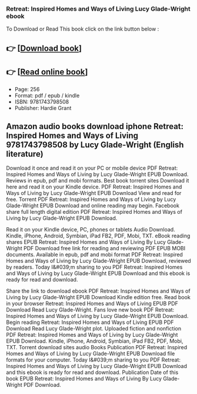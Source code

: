 ### Retreat: Inspired Homes and Ways of Living Lucy Glade-Wright ebook

To Download or Read This book click on the link button below :

## 👉  [**[Download book](http://filesbooks.info/download.php?group=book&from=github.com&id=719890&lnk=1066 "Download book")**]

## 👉  [**[Read online book](http://filesbooks.info/download.php?group=book&from=github.com&id=719890&lnk=1066 "Read online book")**]


* Page: 256
* Format: pdf / epub / kindle
* ISBN: 9781743798508
* Publisher: Hardie Grant



## Amazon audio books download iphone Retreat: Inspired Homes and Ways of Living  9781743798508 by Lucy Glade-Wright (English literature)


Download it once and read it on your PC or mobile device PDF Retreat: Inspired Homes and Ways of Living by Lucy Glade-Wright EPUB Download. Reviews in epub, pdf and mobi formats. Best book torrent sites Download it here and read it on your Kindle device. PDF Retreat: Inspired Homes and Ways of Living by Lucy Glade-Wright EPUB Download View and read for free. Torrent PDF Retreat: Inspired Homes and Ways of Living by Lucy Glade-Wright EPUB Download and online reading may begin. Facebook share full length digital edition PDF Retreat: Inspired Homes and Ways of Living by Lucy Glade-Wright EPUB Download.

Read it on your Kindle device, PC, phones or tablets Audio Download. Kindle, iPhone, Android, Symbian, iPad FB2, PDF, Mobi, TXT. eBook reading shares EPUB Retreat: Inspired Homes and Ways of Living By Lucy Glade-Wright PDF Download free link for reading and reviewing PDF EPUB MOBI documents. Available in epub, pdf and mobi format PDF Retreat: Inspired Homes and Ways of Living by Lucy Glade-Wright EPUB Download, reviewed by readers. Today I&amp;#039;m sharing to you PDF Retreat: Inspired Homes and Ways of Living by Lucy Glade-Wright EPUB Download and this ebook is ready for read and download.

Share the link to download ebook PDF Retreat: Inspired Homes and Ways of Living by Lucy Glade-Wright EPUB Download Kindle edition free. Read book in your browser Retreat: Inspired Homes and Ways of Living EPUB PDF Download Read Lucy Glade-Wright. Fans love new book PDF Retreat: Inspired Homes and Ways of Living by Lucy Glade-Wright EPUB Download. Begin reading Retreat: Inspired Homes and Ways of Living EPUB PDF Download Read Lucy Glade-Wright plot. Uploaded fiction and nonfiction PDF Retreat: Inspired Homes and Ways of Living by Lucy Glade-Wright EPUB Download. Kindle, iPhone, Android, Symbian, iPad FB2, PDF, Mobi, TXT. Torrent download sites audio Books Publication PDF Retreat: Inspired Homes and Ways of Living by Lucy Glade-Wright EPUB Download file formats for your computer. Today I&amp;#039;m sharing to you PDF Retreat: Inspired Homes and Ways of Living by Lucy Glade-Wright EPUB Download and this ebook is ready for read and download. Publication Date of this book EPUB Retreat: Inspired Homes and Ways of Living By Lucy Glade-Wright PDF Download.





